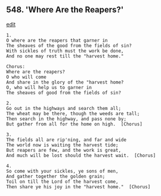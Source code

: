 
## 548.  'Where Are the Reapers?'
[edit](https://docs.google.com/document/d/1_PE887KBomK9BbtOrLjQc1rtueEnZmtg/edit?mode=html)



    1.
    O where are the reapers that garner in
    The sheaves of the good from the fields of sin?
    With sickles of truth must the work be done,
    And no one may rest till the "harvest home."

    Chorus:
    Where are the reapers?
    O who will come
    And share in the glory of the "harvest home?
    O, who will help us to garner in
    The sheaves of good from the fields of sin?

    2.
    Go out in the highways and search them all;
    The wheat may be there, though the weeds are tall;
    Then search in the highway, and pass none by;
    But gather from all for the home on high.  [Chorus]

    3.
    The fields all are rip'ning, and far and wide
    The world now is waiting the harvest tide;
    But reapers are few, and the work is great,
    And much will be lost should the harvest wait.  [Chorus]

    4.
    So come with your sickles, ye sons of men,
    And gather together the golden grain;
    Toil on till the Lord of the harvest come,
    Then share ye his joy in the "harvest home."  [Chorus]
